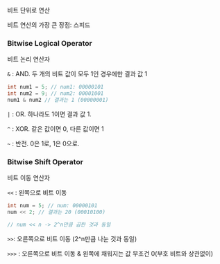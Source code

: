 비트 단위로 연산

비트 연산의 가장 큰 장점: 스피드

### Bitwise Logical Operator

비트 논리 연산자

`&` :  AND. 두 개의 비트 값이 모두 1인 경우에만 결과 값 1

```java
int num1 = 5; // num1: 00000101
int num2 = 9; // num2: 00001001
num1 & num2 // 결과는 1 (00000001)
```

`|` : OR. 하나라도 1이면 결과 값 1.

`^` : XOR. 같은 값이면 0, 다른 값이면 1

`~` : 반전. 0은 1로, 1은 0으로.

### Bitwise Shift Operator

비트 이동 연산자

`<<` : 왼쪽으로 비트 이동

```java
int num = 5; // num: 00000101
num << 2; // 결과는 20 (00010100)

// num << n -> 2^n만큼 곱한 것과 동일
```

`>>`: 오른쪽으로 비트 이동 (2^n만큼 나눈 것과 동일)

`>>>` : 오른쪽으로 비트 이동 & 왼쪽에 채워지는 값 무조건 0(부호 비트와 상관없이)
